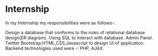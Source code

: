 # Internship
In my Internship my responsibilities were as follows-:


Design a database that conforms to the rules of relational database design(ER diagram).
Using SQL to interact with database.
Admin Panel.
Twitter Bootstrap,HTML,CSS,Javascript to design UI of application.
Backend technologies used were -: PHP, AJAX.
